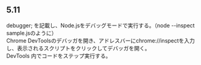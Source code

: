 ## 5.11
debugger; を記載し、Node.jsをデバッグモードで実行する。（node --inspect sample.jsのように）  
Chrome DevToolsのデバッガを開き、アドレスバーにchrome://inspectを入力し、表示されるスクリプトをクリックしてデバッガを開く。  
DevTools 内でコードをステップ実行する。